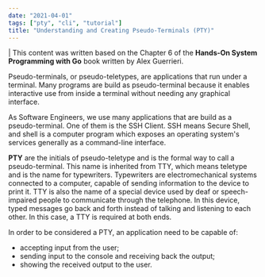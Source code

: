 ```yaml
---
date: "2021-04-01"
tags: ["pty", "cli", "tutorial"]
title: "Understanding and Creating Pseudo-Terminals (PTY)"
---
```


| This content was written based on the Chapter 6 of the **Hands-On System Programming with Go** book written by Alex Guerrieri. 

Pseudo-terminals, or pseudo-teletypes, are applications that run under a terminal. Many programs are build as pseudo-terminal because it enables interactive use from inside a terminal without needing any graphical interface.

As Software Engineers, we use many applications that are build as a pseudo-terminal. One of them is the SSH Client. SSH means Secure Shell, and shell is a computer program which exposes an operating system's services generally as a command-line interface. 

**PTY** are the initials of pseudo-teletype and is the formal way to call a pseudo-terminal. This name is inherited from TTY, which means teletype and is the name for typewriters. Typewriters are electromechanical systems connected to a computer, capable of sending information to the device to print it. TTY is also the name of a special device used by deaf or speech-impaired people to communicate through the telephone. In this device, typed messages go back and forth instead of talking and listening to each other. In this case, a TTY is required at both ends. 

In order to be considered a PTY, an application need to be capable of:
* accepting input from the user;
* sending input to the console and receiving back the output;
* showing the received output to the user.

